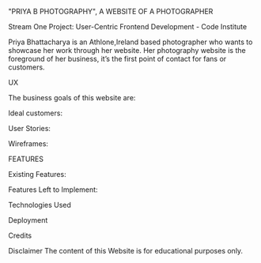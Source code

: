 "PRIYA B PHOTOGRAPHY", A WEBSITE OF A PHOTOGRAPHER

Stream One Project: User-Centric Frontend Development - Code Institute

Priya Bhattacharya is an Athlone,Ireland based photographer who wants to showcase her work through her website.
Her photography website is the foreground of her business, it’s the first point of contact for fans or customers.

UX

The business goals of this website are:

Ideal customers:

User Stories:

Wireframes:

FEATURES

Existing Features:

Features Left to Implement:

Technologies Used



Deployment





Credits



Disclaimer
The content of this Website is for educational purposes only.